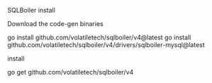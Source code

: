 SQLBoiler install

Download the code-gen binaries

go install github.com/volatiletech/sqlboiler/v4@latest
go install github.com/volatiletech/sqlboiler/v4/drivers/sqlboiler-mysql@latest

install

go get github.com/volatiletech/sqlboiler/v4